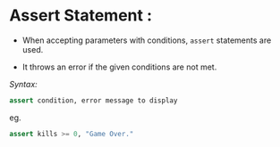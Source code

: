 # **Assert Statement :**  

* When accepting parameters with conditions, `assert` statements are used.   

* It throws an error if the given conditions are not met.  

*Syntax:*  
```python
assert condition, error message to display
```

eg.  
```python
assert kills >= 0, "Game Over."
```